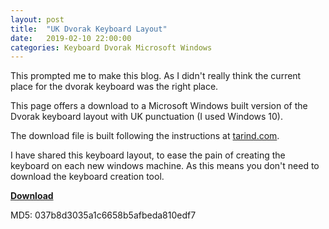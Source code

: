 ```yaml
---
layout: post
title:  "UK Dvorak Keyboard Layout"
date:   2019-02-10 22:00:00
categories: Keyboard Dvorak Microsoft Windows
---
```


This prompted me to make this blog. As I didn't really think the current place for the dvorak keyboard was the right place.


This page offers a download to a Microsoft Windows built version of the Dvorak keyboard layout with UK punctuation (I used Windows 10).


The download file is built following the instructions at [tarind.com][tarind].

I have shared this keyboard layout, to ease the pain of creating the keyboard on each new windows machine. As this means you don't need to download the keyboard creation tool. 

**[Download][download]**

MD5: 037b8d3035a1c6658b5afbeda810edf7

[tarind]: http://www.tarind.com/ukdvorak.html
[download]: https://www.niallbunting.com/ukdvorak/ukdvorak.zip
